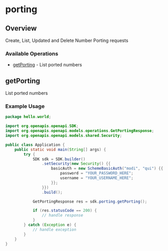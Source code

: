 # porting

## Overview

Create, List, Updated and Delete Number Porting requests

### Available Operations

* [getPorting](#getporting) - List ported numbers

## getPorting

List ported numbers

### Example Usage

```java
package hello.world;

import org.openapis.openapi.SDK;
import org.openapis.openapi.models.operations.GetPortingResponse;
import org.openapis.openapi.models.shared.Security;

public class Application {
    public static void main(String[] args) {
        try {
            SDK sdk = SDK.builder()
                .setSecurity(new Security() {{
                    basicAuth = new SchemeBasicAuth("modi", "qui") {{
                        password = "YOUR_PASSWORD_HERE";
                        username = "YOUR_USERNAME_HERE";
                    }};
                }})
                .build();

            GetPortingResponse res = sdk.porting.getPorting();

            if (res.statusCode == 200) {
                // handle response
            }
        } catch (Exception e) {
            // handle exception
        }
    }
}
```
